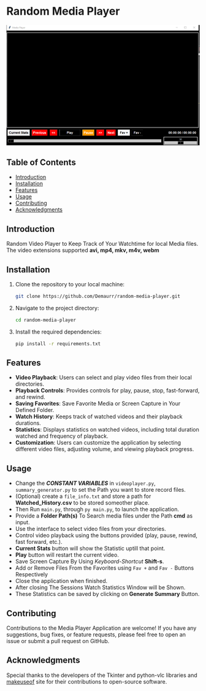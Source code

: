 
# Random Media Player
![Main Screen Page](Screenshots/Main_Screen4.PNG)
## Table of Contents 
 - [Introduction](#introduction) 
 - [Installation](#installation)  
 -  [Features](#features) 
 -  [Usage](#usage)
 -  [Contributing](#contributing)
 -  [Acknowledgments](#acknowledgments)


## Introduction
Random Video Player to Keep Track of Your Watchtime for local Media files. The video extensions supported **avi, mp4, mkv, m4v, webm**


## Installation

1. Clone the repository to your local machine:

    ```bash
    git clone https://github.com/Demaurr/random-media-player.git
    ```

2. Navigate to the project directory:

    ```bash
    cd random-media-player
    ```

3. Install the required dependencies:

    ```bash
    pip install -r requirements.txt
    ```


## Features

- **Video Playback**: Users can select and play video files from their local directories.
- **Playback Controls**: Provides controls for play, pause, stop, fast-forward, and rewind.
- **Saving Favorites**: Save Favorite Media or Screen Capture in Your Defined Folder.
- **Watch History**: Keeps track of watched videos and their playback durations.
- **Statistics**: Displays statistics on watched videos, including total duration watched and frequency of playback.
- **Customization**: Users can customize the application by selecting different video files, adjusting volume, and viewing playback progress.

## Usage
*   Change the ***CONSTANT VARIABLES*** in `videoplayer.py`, `summary_generator.py` to set the Path you want to store record files.
*   (Optional) create a `file_info.txt` and store a path for **Watched_History.csv** to be stored someother place.
*   Then Run `main.py`, through `py main.py`, to launch the application.
*   Provide a **Folder Path(s)** To Search media files under the Path **cmd** as input.
*   Use the interface to select video files from your directories.
*   Control video playback using the buttons provided (play, pause, rewind, fast forward, etc.).
*   **Current Stats** button will show the Statistic uptill that point.
*   **Play** button will restart the current video.
*   Save Screen Capture By Using *Keyboard-Shortcut* **Shift-s**.
*   Add or Remove Files From the Favorites using `Fav +` and `Fav -` Buttons Respectively
*   Close the application when finished.
*   After closing The Sessions Watch Statistics Window will be Shown.
*   These Statistics can be saved by clicking on **Generate Summary** Button.

## Contributing

Contributions to the Media Player Application are welcome! If you have any suggestions, bug fixes, or feature requests, please feel free to open an issue or submit a pull request on GitHub.

## Acknowledgments

Special thanks to the developers of the Tkinter and python-vlc libraries and [makeuseof](https://www.makeuseof.com/python-video-media-player-how-to-build/) site for their contributions to open-source software.


